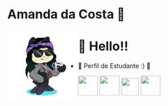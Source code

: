 # Amanda da Costa 🌸

<img align="left" src="octocat-1696530201159.png" width="160" height="160" >

# 👋 Hello!! 
  
- 📖 Perfil de Estudante :) 📖

<img loading="lazy" src="https://cdn.jsdelivr.net/gh/devicons/devicon/icons/html5/html5-original-wordmark.svg" width="45" height="45"/>  <img loading="lazy" src="https://cdn.jsdelivr.net/gh/devicons/devicon/icons/css3/css3-original-wordmark.svg" width="45" height="45"/>   <img loading="lazy" src="https://cdn.jsdelivr.net/gh/devicons/devicon/icons/javascript/javascript-original.svg" width="40" height="40"/>   <img loading="lazy" src="https://cdn.jsdelivr.net/gh/devicons/devicon/icons/python/python-original-wordmark.svg" width="45" height="45"/>  <img align="right" scr="https://media.tenor.com/29Ok5pc0ivAAAAAd/gatinho-gato.gif" width="180">                                                                                                                          
